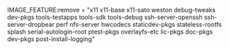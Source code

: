 IMAGE_FEATURE:remove = "x11 x11-base x11-sato weston debug-tweaks dev-pkgs tools-testapps tools-sdk tools-debug ssh-server-openssh ssh-server-dropbear perf nfs-server hwcodecs staticdev-pkgs stateless-rootfs splash serial-autologin-root ptest-pkgs overlayfs-etc lic-pkgs doc-pkgs dev-pkgs post-install-logging"
